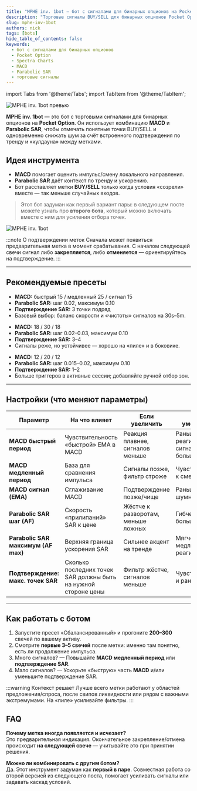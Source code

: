 ```yaml
---
title: "MPHE inv. 1bot — бот с сигналами для бинарных опционов на Pocket Option (MACD + Parabolic SAR)"
description: "Торговые сигналы BUY/SELL для бинарных опционов Pocket Option: связка MACD и Parabolic SAR с подтверждением тенденции и анти-спамом. Параметры гибко настраиваются под актив и таймфрейм."
slug: mphe-inv-1bot
authors: nick
tags: [bots]
hide_table_of_contents: false
keywords:
  - бот с сигналами для бинарных опционов
  - Pocket Option
  - Spectra Charts
  - MACD
  - Parabolic SAR
  - торговые сигналы
---
```


import Tabs from '@theme/Tabs';
import TabItem from '@theme/TabItem';

![MPHE inv. 1bot превью](/img/blog/mphe-inv-1b-prev.png)

**MPHE inv. 1bot** — это бот с торговыми сигналами для бинарных опционов на **Pocket Option**. Он использует комбинацию **MACD** и **Parabolic SAR**, чтобы отмечать понятные точки BUY/SELL и одновременно снижать шум за счёт встроенного подтверждения по тренду и «кулдауна» между метками.
<!-- truncate -->

## Идея инструмента

- **MACD** помогает оценить импульс/смену локального направления.  
- **Parabolic SAR** даёт контекст по тренду и ускорению.  
- Бот расставляет метки **BUY/SELL** только когда условия «созрели» вместе — так меньше случайных входов.

> Этот бот задуман как первый вариант пары: в следующем посте можете узнать про **второго бота**, который можно включать вместе с ним для усиления отбора точек.

![MPHE inv. 1bot](/img/blog/mphe-inv-1b.png)

:::note О подтверждении меток
Сначала может появиться предварительная метка в момент срабатывания. С началом следующей свечи сигнал либо **закрепляется**, либо **отменяется** — ориентируйтесь на подтверждение.
:::

---

## Рекомендуемые пресеты

<Tabs groupId="mphe-presets" defaultValue="balanced" queryString>
  <TabItem value="balanced" label="Сбалансированный">
    <ul>
      <li><strong>MACD:</strong> быстрый 15 / медленный 25 / сигнал 15</li>
      <li><strong>Parabolic SAR:</strong> шаг 0.02, максимум 0.10</li>
      <li><strong>Подтверждение SAR:</strong> 3 точки подряд</li>
      <li>Базовый выбор: баланс скорости и «чистоты» сигналов на 30s–5m.</li>
    </ul>
  </TabItem>

  <TabItem value="clean" label="Спокойнее (меньше шума)">
    <ul>
      <li><strong>MACD:</strong> 18 / 30 / 18</li>
      <li><strong>Parabolic SAR:</strong> шаг 0.02–0.03, максимум 0.10</li>
      <li><strong>Подтверждение SAR:</strong> 3–4</li>
      <li>Сигналы реже, но устойчивее — хорошо на «пиле» и в боковике.</li>
    </ul>
  </TabItem>

  <TabItem value="fast" label="Быстрее (больше входов)">
    <ul>
      <li><strong>MACD:</strong> 12 / 20 / 12</li>
      <li><strong>Parabolic SAR:</strong> шаг 0.015–0.02, максимум 0.10</li>
      <li><strong>Подтверждение SAR:</strong> 1–2</li>
      <li>Больше триггеров в активные сессии; добавляйте ручной отбор зон.</li>
    </ul>
  </TabItem>
</Tabs>

---

## Настройки (что меняют параметры)

| Параметр | На что влияет | Если увеличить | Если уменьшить |
|---|---|---|---|
| **MACD быстрый период** | Чувствительность «быстрой» EMA в MACD | Реакция плавнее, сигналов меньше | Раньше реагирует, сигналов больше |
| **MACD медленный период** | База для сравнения импульса | Сигналы позже, фильтр строже | Чувствительнее к сменам |
| **MACD сигнал (EMA)** | Сглаживание MACD | Подтверждение позже/чище | Раньше, но шумнее |
| **Parabolic SAR шаг (AF)** | Скорость «прилипаний» SAR к цене | Жёстче к разворотам, меньше ложных | Гибче, но больше «пилы» |
| **Parabolic SAR максимум (AF max)** | Верхняя граница ускорения SAR | Сильнее акцент на тренде | Мягче, медленнее реагирует |
| **Подтверждение: макс. точек SAR** | Сколько последних точек SAR должны быть на нужной стороне цены | Фильтр жёстче, сигналов меньше | Чувствительнее и раньше |

---

## Как работать с ботом

1. Запустите пресет «Сбалансированный» и прогоните **200–300** свечей по вашему активу.  
2. Смотрите **первые 3–5 свечей** после метки: именно там понятно, есть ли продолжение импульса.  
3. Много сигналов? — Повышайте **MACD медленный период** или **подтверждение SAR**.  
4. Мало сигналов? — Ускорьте «быструю» часть **MACD** и/или уменьшите подтверждение SAR.

:::warning Контекст решает
Лучше всего метки работают у областей предложения/спроса, после свипов ликвидности или рядом с важными экстремумами. На «пиле» усиливайте фильтры.
:::

## FAQ

**Почему метка иногда появляется и исчезает?**  
Это предварительная индикация. Окончательное закрепление/отмена происходит **на следующей свече** — учитывайте это при принятии решения.

**Можно ли комбинировать с другим ботом?**  
Да. Этот инструмент задуман как **первый в паре**. Совместная работа со второй версией из следующего поста, помогает усиливать сигналы или задавать каскад условий.